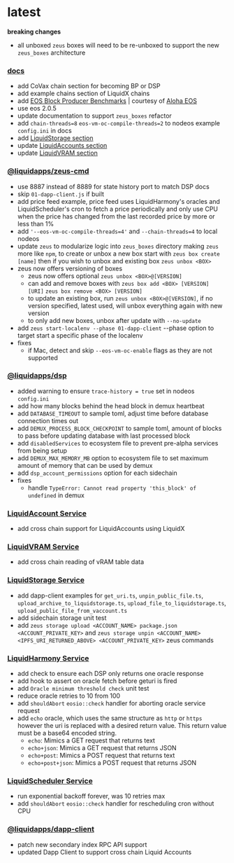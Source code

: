 latest
========

**breaking changes**
- all unboxed `zeus` boxes will need to be re-unboxed to support the new `zeus_boxes` architecture

### [docs](https://docs.liquidapps.io/en/stable/)
- add CoVax chain section for becoming BP or DSP
- add example chains section of LiquidX chains
- add [EOS Block Producer Benchmarks](https://www.alohaeos.com/tools/benchmarks#networkId=21&timeframeId=2) | courtesy of [Aloha EOS](https://www.alohaeos.com/)
- use eos 2.0.5
- update documentation to support `zeus_boxes` refactor
- add `chain-threads=8` `eos-vm-oc-compile-threads=2` to nodeos example `config.ini` in docs
- add [LiquidStorage section](../developers/storage-getting-started)
- update [LiquidAccounts section](../developers/vaccounts-getting-started)
- update [LiquidVRAM section](../developers/vram-getting-started)

### [@liquidapps/zeus-cmd](https://www.npmjs.com/package/@liquidapps/zeus-cmd)
- use 8887 instead of 8889 for state history port to match DSP docs
- skip `01-dapp-client.js` if built
- add price feed example, price feed uses LiquidHarmony's oracles and LiquidScheduler's cron to fetch a price periodically and only use CPU when the price has changed from the last recorded price by more or less than 1%
- add `'--eos-vm-oc-compile-threads=4'` and `--chain-threads=4` to local nodeos
- update `zeus` to modularize logic into `zeus_boxes` directory making `zeus` more like `npm`, to create or unbox a new box start with `zeus box create [name]` then if you wish to unbox and existing box `zeus unbox <BOX>`
- zeus now offers versioning of boxes
    - zeus now offers optional `zeus unbox <BOX>@[VERSION]`
    - can add and remove boxes with `zeus box add <BOX> [VERSION] [URI]` `zeus box remove <BOX> [VERSION]`
    - to update an existing box, run `zeus unbox <BOX>@[VERSION]`, if no version specified, latest used, will unbox everything again with new version
    - to only add new boxes, unbox after update with `--no-update`
- add `zeus start-localenv --phase 01-dapp-client` --phase option to target start a specific phase of the localenv
- fixes
    - if Mac, detect and skip `--eos-vm-oc-enable` flags as they are not supported

### [@liquidapps/dsp](https://www.npmjs.com/package/@liquidapps/dsp)
- added warning to ensure `trace-history = true` set in nodeos `config.ini`
- add how many blocks behind the head block in demux heartbeat
- add `DATABASE_TIMEOUT` to sample toml, adjust time before database connection times out
- add `DEMUX_PROCESS_BLOCK_CHECKPOINT` to sample toml, amount of blocks to pass before updating database with last processed block
- add `disabledServices` to ecosystem file to prevent pre-alpha services from being setup
- add `DEMUX_MAX_MEMORY_MB` option to ecosystem file to set maximum amount of memory that can be used by demux
- add `dsp_account_permissions` option for each sidechain
- fixes
    - handle `TypeError: Cannot read property 'this_block' of undefined` in demux

### [LiquidAccount Service](https://docs.liquidapps.io/en/v2.0/services/vaccounts-service.html)
- add cross chain support for LiquidAccounts using LiquidX

### [LiquidVRAM Service](https://docs.liquidapps.io/en/stable/services/ipfs-service.html)
- add cross chain reading of vRAM table data

### [LiquidStorage Service](https://docs.liquidapps.io/en/stable/services/storage-service.html)
- add dapp-client examples for `get_uri.ts`, `unpin_public_file.ts`, `upload_archive_to_liquidstorage.ts`, `upload_file_to_liquidstorage.ts`, `upload_public_file_from_vaccount.ts`
- add sidechain storage unit test
- add `zeus storage upload <ACCOUNT_NAME> package.json <ACCOUNT_PRIVATE_KEY>` and `zeus storage unpin <ACCOUNT_NAME> <IPFS_URI_RETURNED_ABOVE> <ACCOUNT_PRIVATE_KEY>` zeus commands

### [LiquidHarmony Service](https://docs.liquidapps.io/en/stable/developers/harmony-getting-started.html)
- add check to ensure each DSP only returns one oracle response
- add hook to assert on oracle fetch before geturi is fired
- add `Oracle minimum threshold check` unit test
- reduce oracle retries to 10 from 100
- add `shouldAbort` `eosio::check` handler for aborting oracle service request
- add `echo` oracle, which uses the same structure as `http` or `https` however the uri is replaced with a desired return value. This return value must be a base64 encoded string. 
    - `echo`: Mimics a GET request that returns text
    - `echo+json`: Mimics a GET request that returns JSON
    - `echo+post`: Mimics a POST request that returns text
    - `echo+post+json`: Mimics a POST request that returns JSON 

### [LiquidScheduler Service](https://docs.liquidapps.io/en/stable/developers/cron-getting-started.html)
- run exponential backoff forever, was 10 retries max
- add `shouldAbort` `eosio::check` handler for rescheduling cron without CPU

### [@liquidapps/dapp-client](https://www.npmjs.com/package/@liquidapps/dapp-client)
- patch new secondary index RPC API support
- updated Dapp Client to support cross chain Liquid Accounts
